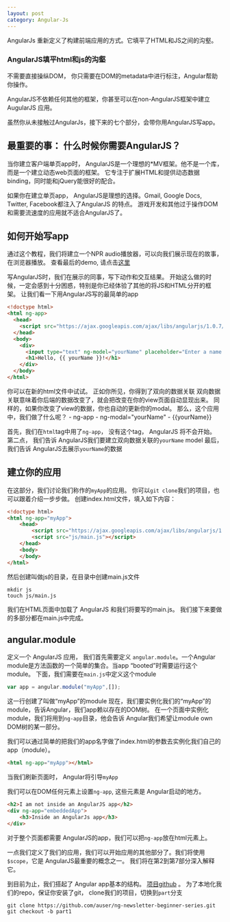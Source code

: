 ```yaml
---
layout: post
category: Angular-Js
---
```

AngularJs 重新定义了构建前端应用的方式。它填平了HTML和JS之间的沟壑。

### AngularJS填平html和js的沟壑
不需要直接操纵DOM， 你只需要在DOM的metadata中进行标注，Angular帮助你操作。

AngularJS不依赖任何其他的框架，你甚至可以在non-AngularJS框架中建立AugularJS 应用。

虽然你从未接触过AngularJs，接下来的七个部分，会带你用AngularJS写app。

## 最重要的事： 什么时候你需要AngularJS？
当你建立客户端单页app时， AngularJS是一个理想的*MV框架。他不是一个库，而是一个建立动态web页面的框架。 它专注于扩展HTML和提供动态数据binding，同时能和jQuery能很好的配合。

如果你在建立单页app， AngularJS是理想的选择。Gmail, Google Docs, Twitter, Facebook都注入了AngularJS 的特点。 游戏开发和其他过于操作DOM和需要流速度的应用就不适合AngularJS了。

## 如何开始写app
通过这个教程，我们将建立一个NPR audio播放器，可以向我们展示现在的故事，在浏览器播放。 查看最后的demo, 请点击[这里](http://www.ng-newsletter.com/code/beginner_series/)

写AngularJS时，我们在展示的同事，写下动作和交互结果。
开始这么做的时候，一定会感到十分困惑，特别是你已经体验了其他的将JS和HTML分开的框架。
让我们看一下用AngularJS写的最简单的app

```html
<!doctype html>
<html ng-app>
  <head>
    <script src="https://ajax.googleapis.com/ajax/libs/angularjs/1.0.7/angular.min.js"></script>
  </head>
  <body>
    <div>
      <input type="text" ng-model="yourName" placeholder="Enter a name here">
      <h1>Hello, {{ yourName }}!</h1>
    </div>
  </body>
</html>
```
你可以在新的html文件中试试。
正如你所见，你得到了双向的数据关联
双向数据关联意味着你后端的数据改变了，就会把改变在你的view页面自动显现出来。
同样的，如果你改变了view的数据，你也自动的更新你的modal。
那么，这个应用中，我们做了什么呢？
	- ng-app
	- ng-modal="yourName"
	- {{yourName}}

首先，我们在`html`tag中用了`ng-app`， 没有这个tag，  AngularJS 将不会开始。
第二点， 我们告诉 AngularJS我们要建立双向数据关联的`yourName` model
最后， 我们告诉 AngularJS去展示`yourName`的数据

## 建立你的应用
在这部分，我们讨论我们称作的`myApp`的应用。 你可以`git clone`我们的项目，也可以跟着介绍一步步做。 创建index.html文件，填入如下内容：
```html
<!doctype html>
<html ng-app="myApp">
	<head>
		<script src="https://ajax.googleapis.com/ajax/libs/angularjs/1.0.7/angular.min.js"></script> 
		<script src="js/main.js"></script>
	</head>
	<body>
	</body>
</html>
```
然后创建叫做js的目录，在目录中创建main.js文件
```
mkdir js
touch js/main.js
```
我们在HTML页面中加载了 AngularJS 和我们将要写的main.js。 我们接下来要做的多部分都在main.js中完成。

## angular.module
定义一个 AngularJS 应用， 我们首先需要定义	`angular.module`。一个Angular module是方法函数的一个简单的集合。当app “booted”时需要运行这个module。
下面，我们需要在`main.js`中定义这个module
```js
var app = angular.module("myApp",[]);
```
这一行创建了叫做“myApp”的module
现在，我们要实例化我们的“myApp”的module，告诉Angular，我们app赖以存在的DOM树。 在一个页面中实例化module，我们将用到`ng-app`目录，他会告诉 Angular我们希望让module own DOM树的某一部分。

我们可以通过简单的把我们的app名字做了index.html的参数去实例化我们自己的app（module）。
```html
<html ng-app="myApp"></html>
```
当我们刷新页面时，  Angular将引导`myApp`

我们可以在DOM任何元素上设置`ng-app`, 这些元素是 Angular启动的地方。
```html
<h2>I am not inside an AngularJS app</h2>
<div ng-app="embeddedApp">
	<h3>Inside an AngularJs app</h3>
</div>
```
对于整个页面都需要 AngularJS的app，我们可以把`ng-app`放在html元素上。

一点我们定义了我们的应用，我们可以开始应用的其他部分了。我们将使用`$scope`，它是 AngularJS最重要的概念之一。 我们将在第2到第7部分深入解释它。

到目前为止，我们搭起了 Angular app基本的结构。
[项目github](https://github.com/auser/ng-newsletter-beginner-series)
。
为了本地化我们的repo，保证你安装了git， clone我们的项目，切换到`part`分支
```
git clone https://github.com/auser/ng-newsletter-beginner-series.git
git checkout -b part1
```